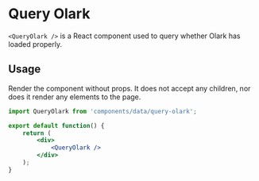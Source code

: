 Query Olark
===========================

`<QueryOlark />` is a React component used to query whether Olark has loaded properly.

## Usage

Render the component without props. It does not accept any children, nor does it render any elements to the page.

```jsx
import QueryOlark from 'components/data/query-olark';

export default function() {
	return (
		<div>
			<QueryOlark />
		</div>
	);
}
```